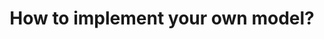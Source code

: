 ---
title: How to implement your own model?
keywords: [simple]
sidebar: learn_sidebar
toc: false
permalink: /learn/tutorials/model/
---